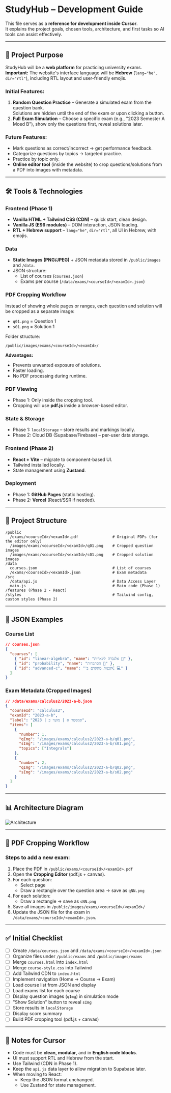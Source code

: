 # StudyHub – Development Guide

This file serves as a **reference for development inside Cursor**.  
It explains the project goals, chosen tools, architecture, and first tasks so AI tools can assist effectively.

---

## 🎯 Project Purpose

StudyHub will be a **web platform** for practicing university exams.  
**Important:** The website's interface language will be **Hebrew** (`lang="he"`, `dir="rtl"`), including RTL layout and user-friendly emojis.

### Initial Features:
1. **Random Question Practice** – Generate a simulated exam from the question bank.  
   Solutions are hidden until the end of the exam or upon clicking a button.
2. **Full Exam Simulation** – Choose a specific exam (e.g., "2023 Semester A Moed B"), show only the questions first, reveal solutions later.

### Future Features:
- Mark questions as correct/incorrect → get performance feedback.
- Categorize questions by topics → targeted practice.
- Practice by topic only.
- **Online editor tool** (inside the website) to crop questions/solutions from a PDF into images with metadata.

---

## 🛠 Tools & Technologies

### **Frontend (Phase 1)**
- **Vanilla HTML + Tailwind CSS (CDN)** – quick start, clean design.
- **Vanilla JS (ES6 modules)** – DOM interaction, JSON loading.
- **RTL + Hebrew support** – `lang="he"`, `dir="rtl"`, all UI in Hebrew, with emojis.

### **Data**
- **Static Images (PNG/JPEG)** + JSON metadata stored in `/public/images` and `/data`.
- JSON structure:
  - List of courses (`courses.json`)
  - Exams per course (`/data/exams/<courseId>/<examId>.json`)

### **PDF Cropping Workflow**
Instead of showing whole pages or ranges, each question and solution will be cropped as a separate image:
- `q01.png` = Question 1
- `s01.png` = Solution 1  

Folder structure:
```
/public/images/exams/<courseId>/<examId>/
```
**Advantages:**
- Prevents unwanted exposure of solutions.
- Faster loading.
- No PDF processing during runtime.

### **PDF Viewing**
- Phase 1: Only inside the cropping tool.
- Cropping will use **pdf.js** inside a browser-based editor.

### **State & Storage**
- Phase 1: `localStorage` – store results and markings locally.
- Phase 2: Cloud DB (Supabase/Firebase) – per-user data storage.

### **Frontend (Phase 2)**
- **React + Vite** – migrate to component-based UI.
- Tailwind installed locally.
- State management using **Zustand**.

### **Deployment**
- Phase 1: **GitHub Pages** (static hosting).
- Phase 2: **Vercel** (React/SSR if needed).

---

## 📂 Project Structure

```
/public
  /exams/<courseId>/<examId>.pdf               # Original PDFs (for the editor only)
  /images/exams/<courseId>/<examId>/q01.png    # Cropped question images
  /images/exams/<courseId>/<examId>/s01.png    # Cropped solution images
/data
  courses.json                                 # List of courses
  /exams/<courseId>/<examId>.json              # Exam metadata
/src
  /data/api.js                                 # Data Access Layer
  main.js                                      # Main code (Phase 1)
/features (Phase 2 - React)
/styles                                        # Tailwind config, custom styles (Phase 2)
```

---

## 🧩 JSON Examples

### **Course List**
```json
// courses.json
{
  "courses": [
    { "id": "linear-algebra", "name": "אלגברה לינארית 🧮" },
    { "id": "probability", "name": "הסתברות 🎲" },
    { "id": "advanced-c", "name": "תכנות מתקדם ב־C 💻" }
  ]
}
```

### **Exam Metadata (Cropped Images)**
```json
// /data/exams/calculus2/2023-a-b.json
{
  "courseId": "calculus2",
  "examId": "2023-a-b",
  "label": "2023 | סמסטר א | מועד ב",
  "items": [
    {
      "number": 1,
      "qImg": "/images/exams/calculus2/2023-a-b/q01.png",
      "sImg": "/images/exams/calculus2/2023-a-b/s01.png",
      "topics": ["Integrals"]
    },
    {
      "number": 2,
      "qImg": "/images/exams/calculus2/2023-a-b/q02.png",
      "sImg": "/images/exams/calculus2/2023-a-b/s02.png"
    }
  ]
}
```

---

## 📊 Architecture Diagram

![Architecture](studyhub-architecture.png)

---

## 📸 PDF Cropping Workflow

### Steps to add a new exam:
1. Place the PDF in `/public/exams/<courseId>/<examId>.pdf`
2. Open the **Cropping Editor** (pdf.js + canvas).
3. For each question:
   - Select page
   - Draw a rectangle over the question area → save as `qNN.png`
4. For each solution:
   - Draw a rectangle → save as `sNN.png`
5. Save all images in `/public/images/exams/<courseId>/<examId>/`
6. Update the JSON file for the exam in `/data/exams/<courseId>/<examId>.json`.

---

## ✅ Initial Checklist

- [ ] Create `/data/courses.json` and `/data/exams/<courseId>/<examId>.json`
- [ ] Organize files under `/public/exams` and `/public/images/exams`
- [ ] Merge `courses.html` into `index.html`
- [ ] Merge `course-style.css` into Tailwind
- [ ] Add Tailwind CDN to `index.html`
- [ ] Implement navigation (Home → Course → Exam)
- [ ] Load course list from JSON and display
- [ ] Load exams list for each course
- [ ] Display question images (`qImg`) in simulation mode
- [ ] "Show Solution" button to reveal `sImg`
- [ ] Store results in `localStorage`
- [ ] Display score summary
- [ ] Build PDF cropping tool (pdf.js + canvas)

---

## 🧠 Notes for Cursor

- Code must be **clean, modular**, and in **English code blocks**.
- UI must support RTL and Hebrew from the start.
- Use Tailwind (CDN in Phase 1).
- Keep the `api.js` data layer to allow migration to Supabase later.
- When moving to React:
  - Keep the JSON format unchanged.
  - Use Zustand for state management.
